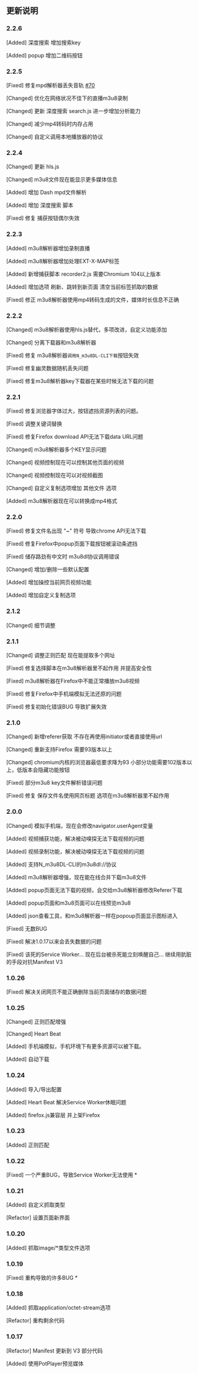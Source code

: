 ## 更新说明
### 2.2.6
[Added] 深度搜索 增加搜索key

[Added] popup 增加二维码按钮

### 2.2.5
[Fixed] 修复mpd解析器丢失音轨 [#70](https://github.com/xifangczy/cat-catch/issues/70)

[Changed] 优化在网络状况不佳下的直播m3u8录制

[Changed] 更新 深度搜索 search.js 进一步增加分析能力

[Changed] 减少mp4转码时内存占用

[Changed] 自定义调用本地播放器的协议

### 2.2.4
[Changed] 更新 hls.js

[Changed] m3u8文件现在能显示更多媒体信息

[Added] 增加 Dash mpd文件解析

[Added] 增加 深度搜索 脚本

[Fixed] 修复 捕获按钮偶尔失效

### 2.2.3
[Added] m3u8解析器增加录制直播

[Added] m3u8解析器增加处理EXT-X-MAP标签

[Added] 新增捕获脚本 recorder2.js 需要Chromium 104以上版本

[Added] 增加选项 刷新、跳转到新页面 清空当前标签抓取的数据

[Fixed] 修正 m3u8解析器使用mp4转码生成的文件，媒体时长信息不正确

### 2.2.2
[Changed] m3u8解析器使用hls.js替代，多项改进，自定义功能添加

[Changed] 分离下载器和m3u8解析器

[Fixed] 修复 m3u8解析器`调用N_m3u8DL-CLI下载`按钮失效

[Fixed] 修复幽灵数据随机丢失问题

[Fixed] 修复m3u8解析器key下载器在某些时候无法下载的问题

### 2.2.1
[Fixed] 修复浏览器字体过大，按钮遮挡资源列表的问题。

[Fixed] 调整关键词替换

[Fixed] 修复Firefox download API无法下载data URL问题

[Changed] m3u8解析器多个KEY显示问题

[Changed] 视频控制现在可以控制其他页面的视频

[Changed] 视频控制现在可以对视频截图

[Changed] 自定义复制选项增加 其他文件 选项

[Added] m3u8解析器现在可以转换成mp4格式

### 2.2.0
[Fixed] 修复文件名出现 "~" 符号 导致chrome API无法下载

[Fixed] 修复Firefox中popup页面下载按钮被滚动条遮挡

[Fixed] 储存路劲有中文时 m3u8dl协议调用错误

[Changed] 增加/删除一些默认配置

[Added] 增加操控当前网页视频功能

[Added] 增加自定义复制选项

### 2.1.2
[Changed] 细节调整

### 2.1.1
[Changed] 调整正则匹配 现在能提取多个网址

[Fixed] 修复选择脚本在m3u8解析器里不起作用 并提高安全性

[Fixed] m3u8解析器在Firefox中不能正常播放m3u8视频

[Fixed] 修复Firefox中手机端模拟无法还原的问题

[Fixed] 修复初始化错误BUG 导致扩展失效

### 2.1.0
[Changed] 新增referer获取 不存在再使用initiator或者直接使用url

[Changed] 重新支持Firefox 需要93版本以上

[Changed] chromium内核的浏览器最低要求降为93 小部分功能需要102版本以上，低版本会隐藏功能按钮

[Fixed] 部分m3u8 key文件解析错误问题

[Fixed] 修复 保存文件名使用网页标题 选项在m3u8解析器里不起作用

### 2.0.0
[Changed] 模拟手机端，现在会修改navigator.userAgent变量

[Added] 视频捕获功能，解决被动嗅探无法下载视频的问题

[Added] 视频录制功能，解决被动嗅探无法下载视频的问题

[Added] 支持N_m3u8DL-CLI的m3u8dl://协议

[Added] m3u8解析器增强，现在能在线合并下载m3u8文件

[Added] popup页面无法下载的视频，会交给m3u8解析器修改Referer下载

[Added] popup页面和m3u8页面可以在线预览m3u8

[Added] json查看工具，和m3u8解析器一样在popoup页面显示图标进入

[Fixed] 无数BUG

[Fixed] 解决1.0.17以来会丢失数据的问题

[Fixed] 该死的Service Worker... 现在后台被杀死能立刻唤醒自己... 继续用肮脏的手段对抗Manifest V3

### 1.0.26
[Fixed] 解决关闭网页不能正确删除当前页面储存的数据问题

### 1.0.25
[Changed] 正则匹配增强

[Changed] Heart Beat

[Added] 手机端模拟，手机环境下有更多资源可以被下载。

[Added] 自动下载

### 1.0.24
[Added] 导入/导出配置

[Added] Heart Beat 解决Service Worker休眠问题

[Added] firefox.js兼容层 并上架Firefox

### 1.0.23
[Added] 正则匹配

### 1.0.22
[Fixed] 一个严重BUG，导致Service Worker无法使用 *

### 1.0.21
[Added] 自定义抓取类型

[Refactor] 设置页面新界面

### 1.0.20
[Added] 抓取image/*类型文件选项

### 1.0.19
[Fixed] 重构导致的许多BUG *

### 1.0.18
[Added] 抓取application/octet-stream选项

[Refactor] 重构剩余代码

### 1.0.17
[Refactor] Manifest 更新到 V3 部分代码

[Added] 使用PotPlayer预览媒体